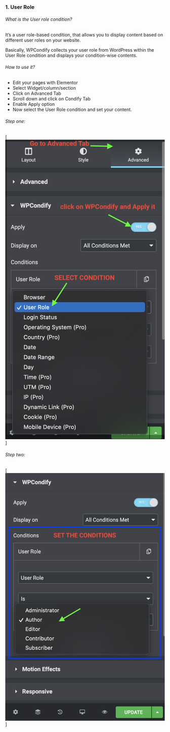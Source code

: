 ### 1. User Role
###### What is the User role condition?

It’s a user role-based condition, that allows you to display content based on different user roles on your website.

Basically, WPCondify collects your user role from WordPress within the User Role condition and displays your condition-wise contents.

###### How to use it?

* Edit your pages with Elementor
* Select Widget/column/section
* Click on Advanced Tab
* Scroll down and click on Condify Tab
* Enable Apply option
* Now select the User Role condition and set your content.

###### Step one:
[![wpcondify how to apply](/for_elementor/images/userrolesc1.png "Shiprock, New Mexico by Beau Rogers")]

###### Step two:
[![wpcondify how to apply](/for_elementor/images/userroless2.png "Shiprock, New Mexico by Beau Rogers")]